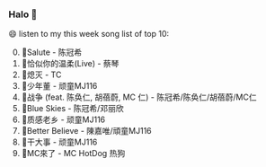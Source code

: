 

### Halo 👋

😄 listen to my this week song list of top 10:

0. 🌈Salute - 陈冠希
1. 🌈恰似你的温柔(Live) - 蔡琴
2. 🌈熄灭 - TC
3. 🌈少年董 - 顽童MJ116
4. 🌈战争 (feat. 陈奂仁, 胡蓓蔚, MC 仁) - 陈冠希/陈奂仁/胡蓓蔚/MC仁
5. 🌈Blue Skies - 陈冠希/邓丽欣
6. 🌈质感老乡 - 顽童MJ116
7. 🌈Better Believe - 陳嘉唯/頑童MJ116
8. 🌈干大事 - 顽童MJ116
9. 🌈MC來了 - MC HotDog 热狗

